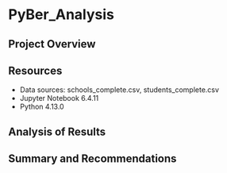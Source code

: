# PyBer_Analysis

## Project Overview

## Resources
- Data sources: schools_complete.csv, students_complete.csv
- Jupyter Notebook 6.4.11
- Python 4.13.0


## Analysis of Results

## Summary and Recommendations
